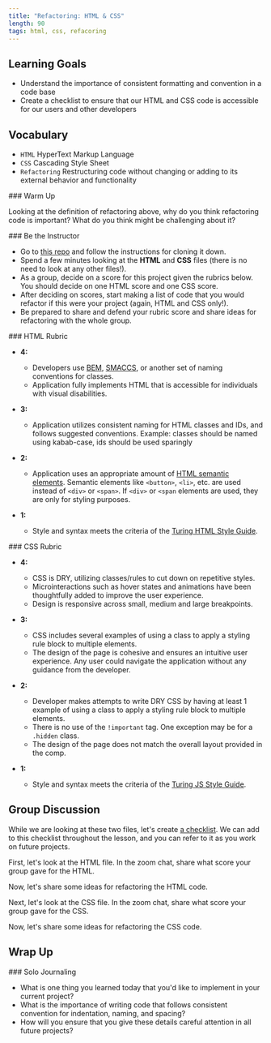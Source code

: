 ```yaml
---
title: "Refactoring: HTML & CSS"
length: 90
tags: html, css, refacoring
---
```


## Learning Goals

* Understand the importance of consistent formatting and convention in a code base
* Create a checklist to ensure that our HTML and CSS code is accessible for our users and other developers

## Vocabulary

- `HTML` HyperText Markup Language
- `CSS` Cascading Style Sheet
- `Refactoring` Restructuring code without changing or adding to its external behavior and functionality

<section class="call-to-action">
### Warm Up

Looking at the definition of refactoring above, why do you think refactoring code is important? What do you think might be challenging about it?
</section>

<section class="call-to-action">
### Be the Instructor

* Go to [this repo](https://github.com/kaylaewood/number-guesser-refactor) and follow the instructions for cloning it down.
* Spend a few minutes looking at the **HTML** and **CSS** files (there is no need to look at any other files!).
* As a group, decide on a score for this project given the rubrics below. You should decide on one HTML score and one CSS score.
* After deciding on scores, start making a list of code that you would refactor if this were your project (again, HTML and CSS only!).
* Be prepared to share and defend your rubric score and share ideas for refactoring with the whole group.
</section>

<section class="answer">
### HTML Rubric

* **4:**

  - Developers use [BEM](http://getbem.com/), [SMACCS](http://smacss.com/), or another set of naming conventions for classes.
  - Application fully implements HTML that is accessible for individuals with visual disabilities.

* **3:**

  - Application utilizes consistent naming for HTML classes and IDs, and follows suggested conventions. Example: classes should be named using kabab-case, ids should be used sparingly

* **2:**

  - Application uses an appropriate amount of [HTML semantic elements](https://developer.mozilla.org/en-US/docs/Learn/HTML/Introduction_to_HTML/Document_and_website_structure). Semantic elements like `<button>`, `<li>`, etc. are used instead of `<div>` or `<span>`. If `<div>` or `<span` elements are used, they are only for styling purposes.

* **1:**

  - Style and syntax meets the criteria of the [Turing HTML Style Guide](https://github.com/turingschool-examples/html).
</section>

<section class="answer">
### CSS Rubric

* **4:**

  - CSS is DRY, utilizing classes/rules to cut down on repetitive styles.
  - Microinteractions such as hover states and animations have been thoughtfully added to improve the user experience.
  - Design is responsive across small, medium and large breakpoints.

* **3:**

  - CSS includes several examples of using a class to apply a styling rule block to multiple elements.
  - The design of the page is cohesive and ensures an intuitive user experience. Any user could navigate the application without any guidance from the developer.

* **2:**

  - Developer makes attempts to write DRY CSS by having at least 1 example of using a class to apply a styling rule block to multiple elements.
  - There is no use of the `!important` tag. One exception may be for a `.hidden` class.
  - The design of the page does not match the overall layout provided in the comp.

* **1:**

  - Style and syntax meets the criteria of the [Turing JS Style Guide](https://github.com/turingschool-examples/css).
</section>

## Group Discussion

While we are looking at these two files, let's create [a checklist](https://turingschool.notion.site/Refactoring-HTML-CSS-Class-Notes-15dc6b215c0640a18f5c372af60f41fc). We can add to this checklist throughout the lesson, and you can refer to it as you work on future projects.

First, let's look at the HTML file. In the zoom chat, share what score your group gave for the HTML.

Now, let's share some ideas for refactoring the HTML code.

Next, let's look at the CSS file. In the zoom chat, share what score your group gave for the CSS.

Now, let's share some ideas for refactoring the CSS code.

## Wrap Up

<section class="call-to-action">
### Solo Journaling

- What is one thing you learned today that you'd like to implement in your current project?
- What is the importance of writing code that follows consistent convention for indentation, naming, and spacing?
- How will you ensure that you give these details careful attention in all future projects?

</section>

